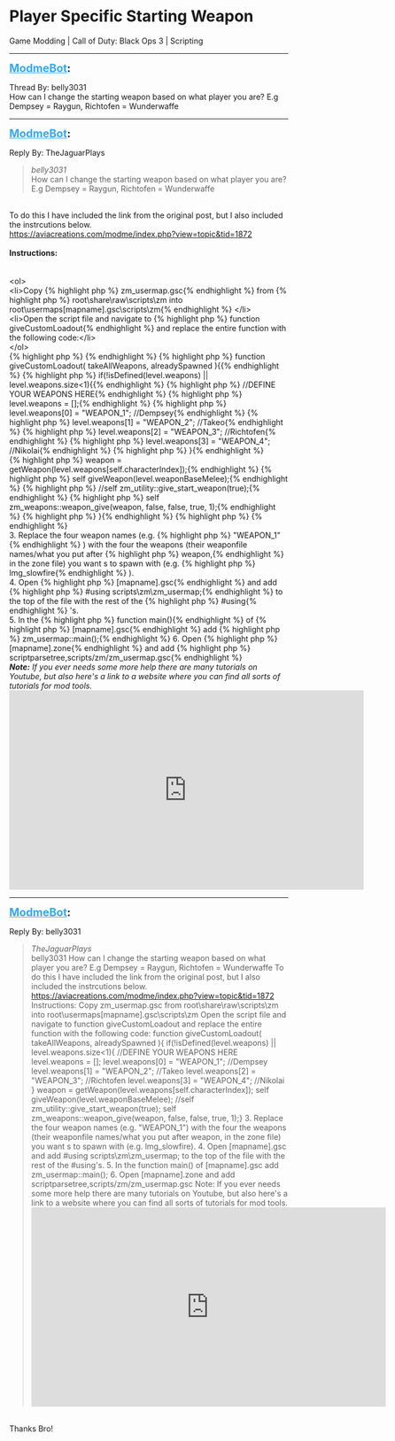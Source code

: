 # Player Specific Starting Weapon
Game Modding | Call of Duty: Black Ops 3 | Scripting

---
<strong style="font-size: 1.4em;"><span style="text-decoration: underline;text-decoration-color: #34a7f9;"><span style="color:#34a7f9;">ModmeBot</span></span>:</strong>

<p>Thread By: belly3031<br />How can I change the starting weapon based on what player you are? E.g Dempsey = Raygun, Richtofen = Wunderwaffe</p>

---
<strong style="font-size: 1.4em;"><span style="text-decoration: underline;text-decoration-color: #34a7f9;"><span style="color:#34a7f9;">ModmeBot</span></span>:</strong>

<p>Reply By: TheJaguarPlays<br /><blockquote><em>belly3031</em><br />How can I change the starting weapon based on what player you are? E.g Dempsey = Raygun, Richtofen = Wunderwaffe </blockquote><br />To do this I have included the link from the original post, but I also included the instrcutions below.<br /><a href="https://aviacreations.com/modme/index.php?view=topic&tid=1872">https://aviacreations.com/modme/index.php?view=topic&amp;tid=1872</a><br /> <br /><strong>Instructions:</strong><br /> <br /> <br />&lt;ol&gt;<br />&lt;li&gt;Copy {% highlight php %}
zm_usermap.gsc{% endhighlight %}
from {% highlight php %}
root\share\raw\scripts\zm into root\usermaps[mapname].gsc\scripts\zm{% endhighlight %}
&lt;/li&gt;<br />&lt;li&gt;Open the script file and navigate to {% highlight php %}
function giveCustomLoadout{% endhighlight %}
and replace the entire function with the following code:&lt;/li&gt;<br />&lt;/ol&gt;<br />{% highlight php %}
{% endhighlight %}
{% highlight php %}
function giveCustomLoadout( takeAllWeapons, alreadySpawned ){{% endhighlight %}
{% highlight php %}
if(!isDefined(level.weapons) || level.weapons.size&lt;1){{% endhighlight %}
{% highlight php %}
//DEFINE YOUR WEAPONS HERE{% endhighlight %}
{% highlight php %}
level.weapons = [];{% endhighlight %}
{% highlight php %}
level.weapons[0] = "WEAPON_1"; //Dempsey{% endhighlight %}
{% highlight php %}
level.weapons[1] = "WEAPON_2"; //Takeo{% endhighlight %}
{% highlight php %}
level.weapons[2] = "WEAPON_3"; //Richtofen{% endhighlight %}
{% highlight php %}
level.weapons[3] = "WEAPON_4"; //Nikolai{% endhighlight %}
{% highlight php %}
}{% endhighlight %}
<br />{% highlight php %}
weapon = getWeapon(level.weapons[self.characterIndex]);{% endhighlight %}
{% highlight php %}
self giveWeapon(level.weaponBaseMelee);{% endhighlight %}
{% highlight php %}
//self zm_utility::give_start_weapon(true);{% endhighlight %}
{% highlight php %}
self zm_weapons::weapon_give(weapon, false, false, true, 1);{% endhighlight %}
{% highlight php %}
}{% endhighlight %}
{% highlight php %}
{% endhighlight %}
 <br />3. Replace the four weapon names (e.g. {% highlight php %}
"WEAPON_1"{% endhighlight %}
) with the four the  weapons (their weaponfile names/what you put after {% highlight php %}
weapon,{% endhighlight %}
in the zone file) you want s to spawn with (e.g. {% highlight php %}
lmg_slowfire{% endhighlight %}
).<br />4. Open {% highlight php %}
[mapname].gsc{% endhighlight %}
and add {% highlight php %}
#using scripts\zm\zm_usermap;{% endhighlight %}
to the top of the file with the rest of the {% highlight php %}
#using{% endhighlight %}
&#39;s.<br />5. In the {% highlight php %}
function main(){% endhighlight %}
of {% highlight php %}
[mapname].gsc{% endhighlight %}
add {% highlight php %}
zm_usermap::main();{% endhighlight %}
6. Open {% highlight php %}
[mapname].zone{% endhighlight %}
and add {% highlight php %}
scriptparsetree,scripts/zm/zm_usermap.gsc{% endhighlight %}
 <br /><em><strong>Note:</strong> If you ever needs some more help there are many tutorials on Youtube, but also here&#39;s a link to a website where you can find all sorts of tutorials for mod tools.</em><br /><iframe type="text/html" width="640" height="360" src="https://www.youtube.com/embed/CODZombies/comments/58nbvq" frameborder="0"></iframe></p>

---
<strong style="font-size: 1.4em;"><span style="text-decoration: underline;text-decoration-color: #34a7f9;"><span style="color:#34a7f9;">ModmeBot</span></span>:</strong>

<p>Reply By: belly3031<br /><blockquote><em>TheJaguarPlays</em><br />belly3031 How can I change the starting weapon based on what player you are? E.g Dempsey = Raygun, Richtofen = Wunderwaffe  To do this I have included the link from the original post, but I also included the instrcutions below. <a href="https://aviacreations.com/modme/index.php?view=topic&tid=1872">https://aviacreations.com/modme/index.php?view=topic&amp;tid=1872</a>   Instructions:     Copy zm_usermap.gsc from root\share\raw\scripts\zm into root\usermaps[mapname].gsc\scripts\zm Open the script file and navigate to function giveCustomLoadout and replace the entire function with the following code:   function giveCustomLoadout( takeAllWeapons, alreadySpawned ){    if(!isDefined(level.weapons) || level.weapons.size&lt;1){        //DEFINE YOUR WEAPONS HERE        level.weapons = [];        level.weapons[0] = &quot;WEAPON_1&quot;; //Dempsey        level.weapons[1] = &quot;WEAPON_2&quot;; //Takeo        level.weapons[2] = &quot;WEAPON_3&quot;; //Richtofen        level.weapons[3] = &quot;WEAPON_4&quot;; //Nikolai        }    weapon = getWeapon(level.weapons[self.characterIndex]);     self giveWeapon(level.weaponBaseMelee);    //self zm_utility::give_start_weapon(true);    self zm_weapons::weapon_give(weapon, false, false, true, 1);}     3. Replace the four weapon names (e.g. &quot;WEAPON_1&quot;) with the four the  weapons (their weaponfile names/what you put after weapon, in the zone file) you want s to spawn with (e.g. lmg_slowfire). 4. Open [mapname].gsc and add #using scripts\zm\zm_usermap; to the top of the file with the rest of the #using&#39;s. 5. In the function main() of [mapname].gsc add zm_usermap::main(); 6. Open [mapname].zone and add scriptparsetree,scripts/zm/zm_usermap.gsc   Note: If you ever needs some more help there are many tutorials on Youtube, but also here&#39;s a link to a website where you can find all sorts of tutorials for mod tools. <iframe type="text/html" width="640" height="360" src="https://www.youtube.com/embed/CODZombies/comments/58nbvq" frameborder="0"></iframe>  </blockquote><br /> Thanks Bro!</p>
